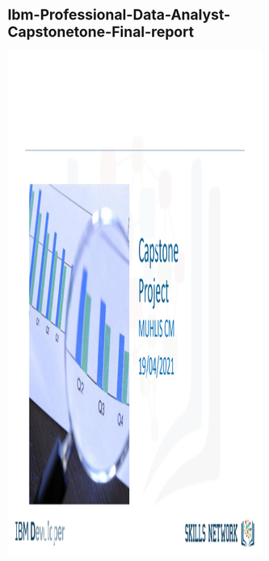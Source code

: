# Ibm-Professional-Data-Analyst-Capstonetone-Final-report

 <img src="images/C (1).jpg" height="1000" width="1200" title="first">
